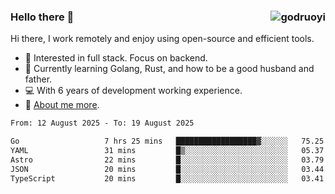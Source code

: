 ### Hello there 👋 <img align="right" src="https://github-readme-stats.vercel.app/api?username=godruoyi&show_icons=true" alt="godruoyi" />

Hi there, I work remotely and enjoy using open-source and efficient tools.

- 🔭 Interested in full stack. Focus on backend.
- 🌱 Currently learning Golang, Rust, and how to be a good husband and father.
- 💻 With 6 years of development working experience.
- 👒 [About me more](https://godruoyi.com/posts/about-godruoyi).



<!--START_SECTION:waka-->

```txt
From: 12 August 2025 - To: 19 August 2025

Go                   7 hrs 25 mins   ██████████████████▓░░░░░░   75.25 %
YAML                 31 mins         █▒░░░░░░░░░░░░░░░░░░░░░░░   05.37 %
Astro                22 mins         █░░░░░░░░░░░░░░░░░░░░░░░░   03.79 %
JSON                 20 mins         █░░░░░░░░░░░░░░░░░░░░░░░░   03.44 %
TypeScript           20 mins         █░░░░░░░░░░░░░░░░░░░░░░░░   03.41 %
```

<!--END_SECTION:waka-->
